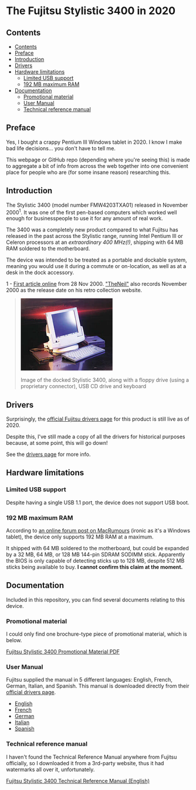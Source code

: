 # The Fujitsu Stylistic 3400 in 2020 <!-- omit in toc -->

## Contents

- [Contents](#contents)
- [Preface](#preface)
- [Introduction](#introduction)
- [Drivers](#drivers)
- [Hardware limitations](#hardware-limitations)
  - [Limited USB support](#limited-usb-support)
  - [192 MB maximum RAM](#192-mb-maximum-ram)
- [Documentation](#documentation)
  - [Promotional material](#promotional-material)
  - [User Manual](#user-manual)
  - [Technical reference manual](#technical-reference-manual)

## Preface

Yes, I bought a crappy Pentium III Windows tablet in 2020. I know I make bad life decisions... you don't have to tell me.

This webpage or GitHub repo (depending where you're seeing this) is made to aggregate a bit of info from across the web together into one convenient place for people who are (for some insane reason) researching this.

## Introduction

The Stylistic 3400 (model number FMW4203TXA01) released in November 2000<sup>1</sup>. It was one of the first pen-based computers which worked well enough for businesspeople to use it for any amount of real work.

The 3400 was a completely new product compared to what Fujitsu has released in the past across the Stylistic range, running Intel Pentium III or Celeron processors at an *extraordinary 400 MHz(!)*, shipping with 64 MB RAM soldered to the motherboard.

The device was intended to be treated as a portable and dockable system, meaning you would use it during a commute or on-location, as well as at a desk in the dock accessory.

1 - [First article online](https://fcw.com/articles/2000/11/28/fujitsu-steams-ahead-with-stylistic.aspx) from 28 Nov 2000. ["TheNeil"](https://web.archive.org/web/20201125000306/http://www.theneil.plus.com/retrostylistic3400.html) also records November 2000 as the release date on his retro collection website.

> ![](img/promo-image-in-dock.jpg)
>
> Image of the docked Stylistic 3400, along with a floppy drive (using a proprietary connector), USB CD drive and keyboard

## Drivers

Surprisingly, the [official Fujitsu drivers page](http://www.shopfujitsu.com/CSPortal/supportsearch.do?srch=DOWNLOADS&Series=Stylistic&Model=Stylistic%203400&ProductType=Tablet%20PC) for this product is still live as of 2020.

Despite this, I've still made a copy of all the drivers for historical purposes because, at some point, this will go down!

See the [drivers page](drivers/README.md) for more info.

## Hardware limitations

### Limited USB support

Despite having a single USB 1.1 port, the device does not support USB boot.

### 192 MB maximum RAM

According to [an online forum post on MacRumours](https://forums.macrumors.com/threads/ram-upgrade-for-fujitsu-stylistic-3400.205327/) (ironic as it's a Windows tablet), the device only supports 192 MB RAM at a maximum.

It shipped with 64 MB soldered to the motherboard, but could be expanded by a 32 MB, 64 MB, or 128 MB 144-pin SDRAM SODIMM stick. Apparently the BIOS is only capable of detecting sticks up to 128 MB, despite 512 MB sticks being available to buy. **I cannot confirm this claim at the moment.**

## Documentation

Included in this repository, you can find several documents relating to this device.

### Promotional material

I could only find one brochure-type piece of promotional material, which is below.

[Fujitsu Stylistic 3400 Promotional Material PDF](docs/Fujitsu%20Stylistic%203400%20-%20Promotional%20Material.pdf)

### User Manual

Fujitsu supplied the manual in 5 different languages: English, French, German, Italian, and Spanish. This manual is downloaded directly from their [official drivers page](http://www.shopfujitsu.com/CSPortal/supportsearch.do?srch=DOWNLOADS&Series=Stylistic&Model=Stylistic%203400&ProductType=Tablet%20PC).

- [English](docs/User%20Guide/ST3400%20English.pdf)
- [French](docs/User%20Guide/ST3400%20French.pdf)
- [German](docs/User%20Guide/ST3400%20German.pdf)
- [Italian](docs/User%20Guide/ST3400%20Italian.pdf)
- [Spanish](docs/User%20Guide/ST3400%20Spanish.pdf)

### Technical reference manual

I haven't found the Technical Reference Manual anywhere from Fujitsu officially, so I downloaded it from a 3rd-party website, thus it had watermarks all over it, unfortunately.

[Fujitsu Stylistic 3400 Technical Reference Manual (English)](docs/Fujitsu%20Stylistic%203400%20-%20Technical%20Reference%20Manual%20EN.pdf)
